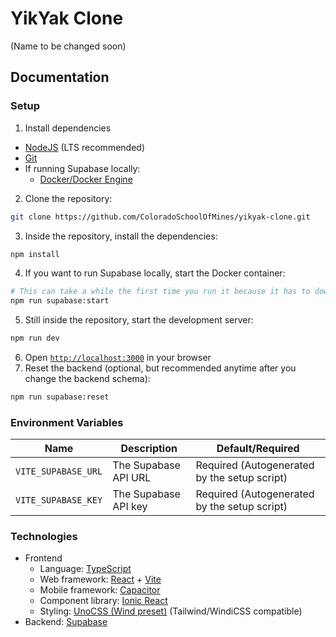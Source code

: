 # YikYak Clone

(Name to be changed soon)

## Documentation

### Setup

1. Install dependencies

- [NodeJS](https://nodejs.org/en/download/) (LTS recommended)
- [Git](https://git-scm.com/downloads)
- If running Supabase locally:
  - [Docker/Docker Engine](https://docs.docker.com/engine/install/)

2. Clone the repository:

```bash
git clone https://github.com/ColoradoSchoolOfMines/yikyak-clone.git
```

3. Inside the repository, install the dependencies:

```bash
npm install
```

4. If you want to run Supabase locally, start the Docker container:

```bash
# This can take a while the first time you run it because it has to download a bunch of Docker images
npm run supabase:start
```

5. Still inside the repository, start the development server:

```bash
npm run dev
```

6. Open [`http://localhost:3000`](http://localhost:3000) in your browser
7. Reset the backend (optional, but recommended anytime after you change the backend schema):

```bash
npm run supabase:reset
```

### Environment Variables

| Name                | Description          | Default/Required                             |
| ------------------- | -------------------- | -------------------------------------------- |
| `VITE_SUPABASE_URL` | The Supabase API URL | Required (Autogenerated by the setup script) |
| `VITE_SUPABASE_KEY` | The Supabase API key | Required (Autogenerated by the setup script) |

### Technologies

- Frontend
  - Language: [TypeScript](https://www.typescriptlang.org)
  - Web framework: [React](https://reactjs.org) + [Vite](https://vitejs.dev)
  - Mobile framework: [Capacitor](https://capacitorjs.com)
  - Component library: [Ionic React](https://ionicframework.com/docs/react)
  - Styling: [UnoCSS (Wind preset)](https://unocss.dev/presets/wind#wind-preset) (Tailwind/WindiCSS compatible)
- Backend: [Supabase](https://supabase.com)
